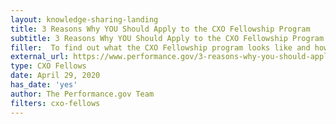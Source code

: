 ```yaml
---
layout: knowledge-sharing-landing
title: 3 Reasons Why YOU Should Apply to the CXO Fellowship Program
subtitle: 3 Reasons Why YOU Should Apply to the CXO Fellowship Program
filler:  To find out what the CXO Fellowship program looks like and how it impacts participants on a daily basis, we took a peek behind the curtain and saw for ourselves just how transformative this program can be.
external_url: https://www.performance.gov/3-reasons-why-you-should-apply-to-CXO-fellowship-program/
type: CXO Fellows
date: April 29, 2020
has_date: 'yes'
author: The Performance.gov Team
filters: cxo-fellows
---
```

